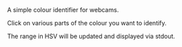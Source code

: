 A simple colour identifier for webcams.

Click on various parts of the colour you want to identify.

The range in HSV will be updated and displayed via stdout.

